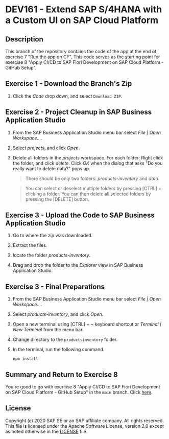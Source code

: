 # DEV161 - Extend SAP S/4HANA with a Custom UI on SAP Cloud Platform

## Description

This branch of the repository contains the code of the app at the end of exercise 7 "Run the app on CF". This code serves as the starting point for exercise 8 "Apply CI/CD to SAP Fiori Development on SAP Cloud Platform - GitHub Setup". 

## Exercise 1 - Download the Branch's Zip

1. Click the *Code* drop down, and select `Download ZIP`.

## Exercise 2 - Project Cleanup in SAP Business Application Studio

1. From the SAP Business Application Studio menu bar select *File | Open Workspace...*.

2. Select *projects*, and click *Open*.

3. Delete all folders in the *projects* workspace. For each folder: Right click the folder, and click *delete*. Click *OK* when the dialog that asks "Do you really want to delete data?" pops up.
    >There should be only two folders: *products-inventory* and *data*.
    
    >You can select or deselect multiple folders by pressing [CTRL] + clicking a folder. You can then delete all selected folders by pressing the [DELETE] button.

## Exercise 3 - Upload the Code to SAP Business Application Studio

1. Go to where the zip was downloaded.

2. Extract the files.

3. locate the folder *products-inventory*.

4. Drag and drop the folder to the *Explorer* view in SAP Business Application Studio.

## Exercise 3 - Final Preparations

1. From the SAP Business Application Studio menu bar select *File | Open Workspace...*.

2. Select *products-inventory*, and click *Open*.

3. Open a new terminal using [CTRL] + ~ keyboard shortcut or *Terminal | New Terminal* from the menu bar.

4. Change directory to the `productsinventory` folder.

5. In the terminal, run the following command.
    ```CLI
    npm install
    ```

## Summary and Return to Exercise 8

You're good to go with exercise 8 "Apply CI/CD to SAP Fiori Development on SAP Cloud Platform - GitHub Setup" in the `main` branch.
Click [here](https://github.com/SAP-samples/teched2020-DEV161/tree/main/exercises/ex8).

## License
Copyright (c) 2020 SAP SE or an SAP affiliate company. All rights reserved. This file is licensed under the Apache Software License, version 2.0 except as noted otherwise in the [LICENSE](LICENSES/Apache-2.0.txt) file.
